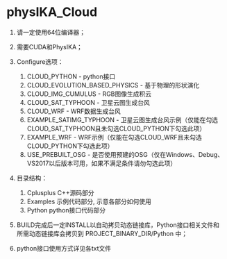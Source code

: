 # physIKA_Cloud

1. 请一定使用64位编译器；
2. 需要CUDA和PhysIKA；

3. Configure选项：
	1. CLOUD_PYTHON  -  python接口
	2. CLOUD_EVOLUTION_BASED_PHYSICS - 基于物理的形状演化
	3. CLOUD_IMG_CUMULUS  -  RGB图像生成积云
	4. CLOUD_SAT_TYPHOON  -  卫星云图生成台风
	5. CLOUD_WRF  -  WRF数据生成台风
	6. EXAMPLE_SATIMG_TYPHOON  -  卫星云图生成台风示例（仅能在勾选CLOUD_SAT_TYPHOON且未勾选CLOUD_PYTHON下勾选此项）
	7. EXAMPLE_WRF  -  WRF示例（仅能在勾选CLOUD_WRF且未勾选CLOUD_PYTHON下勾选此项）
	8. USE_PREBUILT_OSG  -  是否使用预建的OSG（仅在Windows、Debug、VS2017以后版本可用，如果不满足条件请勿勾选此项）

4. 目录结构：
	1. Cplusplus    C++源码部分
	2. Examples    示例代码部分, 示意各部分如何使用
	3. Python    python接口代码部分

5. BUILD完成后一定INSTALL以自动拷贝动态链接库，Python接口相关文件和所需动态链接库会拷贝到 PROJECT_BINARY_DIR/Python 中；

6. python接口使用方式详见各txt文件